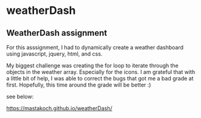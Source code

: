 # weatherDash

## WeatherDash assignment

For this asssignment, I had to dynamically create a weather dashboard using javascript, jquery, html, and css.

My biggest challenge was creating the for loop to iterate through the objects in the weather array. Especially for the icons. I am grateful that with a little bit of help, I was able to correct the bugs that got me a bad grade at first. Hopefully, this time around the grade will be better :)

see below:

https://mastakoch.github.io/weatherDash/
